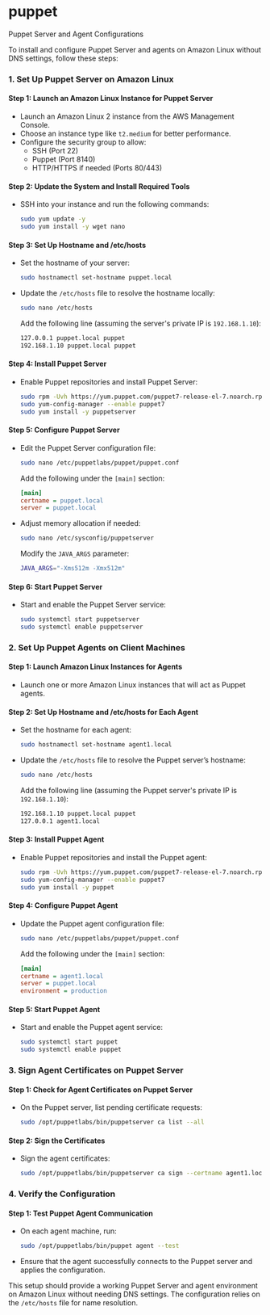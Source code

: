# puppet
Puppet Server and Agent Configurations 

To install and configure Puppet Server and agents on Amazon Linux without DNS settings, follow these steps:

### 1. **Set Up Puppet Server on Amazon Linux**

#### Step 1: Launch an Amazon Linux Instance for Puppet Server
- Launch an Amazon Linux 2 instance from the AWS Management Console.
- Choose an instance type like `t2.medium` for better performance.
- Configure the security group to allow:
  - SSH (Port 22)
  - Puppet (Port 8140)
  - HTTP/HTTPS if needed (Ports 80/443)

#### Step 2: Update the System and Install Required Tools
- SSH into your instance and run the following commands:
  ```bash
  sudo yum update -y
  sudo yum install -y wget nano
  ```

#### Step 3: Set Up Hostname and /etc/hosts
- Set the hostname of your server:
  ```bash
  sudo hostnamectl set-hostname puppet.local
  ```

- Update the `/etc/hosts` file to resolve the hostname locally:
  ```bash
  sudo nano /etc/hosts
  ```
  Add the following line (assuming the server's private IP is `192.168.1.10`):
  ```bash
  127.0.0.1 puppet.local puppet
  192.168.1.10 puppet.local puppet
  ```

#### Step 4: Install Puppet Server
- Enable Puppet repositories and install Puppet Server:
  ```bash
  sudo rpm -Uvh https://yum.puppet.com/puppet7-release-el-7.noarch.rpm
  sudo yum-config-manager --enable puppet7
  sudo yum install -y puppetserver
  ```

#### Step 5: Configure Puppet Server
- Edit the Puppet Server configuration file:
  ```bash
  sudo nano /etc/puppetlabs/puppet/puppet.conf
  ```
  Add the following under the `[main]` section:
  ```ini
  [main]
  certname = puppet.local
  server = puppet.local
  ```

- Adjust memory allocation if needed:
  ```bash
  sudo nano /etc/sysconfig/puppetserver
  ```
  Modify the `JAVA_ARGS` parameter:
  ```bash
  JAVA_ARGS="-Xms512m -Xmx512m"
  ```

#### Step 6: Start Puppet Server
- Start and enable the Puppet Server service:
  ```bash
  sudo systemctl start puppetserver
  sudo systemctl enable puppetserver
  ```

### 2. **Set Up Puppet Agents on Client Machines**

#### Step 1: Launch Amazon Linux Instances for Agents
- Launch one or more Amazon Linux instances that will act as Puppet agents.

#### Step 2: Set Up Hostname and /etc/hosts for Each Agent
- Set the hostname for each agent:
  ```bash
  sudo hostnamectl set-hostname agent1.local
  ```

- Update the `/etc/hosts` file to resolve the Puppet server’s hostname:
  ```bash
  sudo nano /etc/hosts
  ```
  Add the following line (assuming the Puppet server's private IP is `192.168.1.10`):
  ```bash
  192.168.1.10 puppet.local puppet
  127.0.0.1 agent1.local
  ```

#### Step 3: Install Puppet Agent
- Enable Puppet repositories and install the Puppet agent:
  ```bash
  sudo rpm -Uvh https://yum.puppet.com/puppet7-release-el-7.noarch.rpm
  sudo yum-config-manager --enable puppet7
  sudo yum install -y puppet
  ```

#### Step 4: Configure Puppet Agent
- Update the Puppet agent configuration file:
  ```bash
  sudo nano /etc/puppetlabs/puppet/puppet.conf
  ```
  Add the following under the `[main]` section:
  ```ini
  [main]
  certname = agent1.local
  server = puppet.local
  environment = production
  ```

#### Step 5: Start Puppet Agent
- Start and enable the Puppet agent service:
  ```bash
  sudo systemctl start puppet
  sudo systemctl enable puppet
  ```

### 3. **Sign Agent Certificates on Puppet Server**

#### Step 1: Check for Agent Certificates on Puppet Server
- On the Puppet server, list pending certificate requests:
  ```bash
  sudo /opt/puppetlabs/bin/puppetserver ca list --all
  ```

#### Step 2: Sign the Certificates
- Sign the agent certificates:
  ```bash
  sudo /opt/puppetlabs/bin/puppetserver ca sign --certname agent1.local
  ```

### 4. **Verify the Configuration**

#### Step 1: Test Puppet Agent Communication
- On each agent machine, run:
  ```bash
  sudo /opt/puppetlabs/bin/puppet agent --test
  ```
- Ensure that the agent successfully connects to the Puppet server and applies the configuration.

This setup should provide a working Puppet Server and agent environment on Amazon Linux without needing DNS settings. The configuration relies on the `/etc/hosts` file for name resolution.
